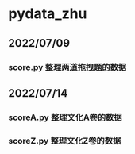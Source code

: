 # pydata_zhu
## 2022/07/09
### score.py 整理两道拖拽题的数据
## 2022/07/14
### scoreA.py 整理文化A卷的数据
### scoreZ.py 整理文化Z卷的数据
